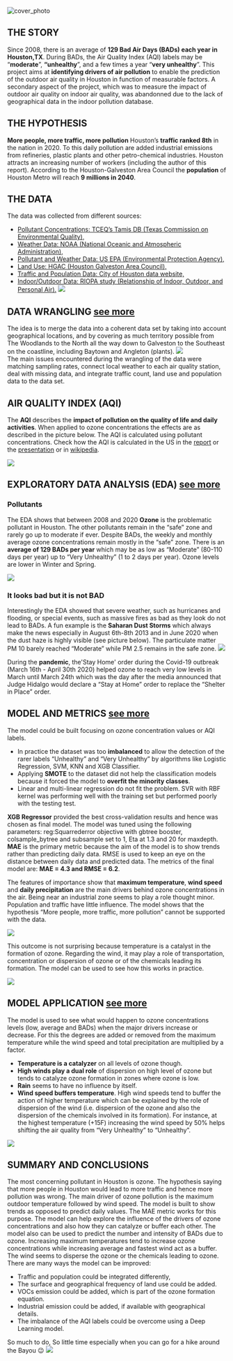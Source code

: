 ![cover_photo](./06_Images/HAQ_CoverPage_hz.png)
## THE STORY
Since 2008, there is an average of **129 Bad Air Days (BADs) each year in Houston,TX**. During BADs, the Air Quality Index (AQI) labels may be “**moderate**”, **“unhealthy**”, and a few times a year “**very unhealthy**”. This project aims at **identifying drivers of air pollution** to enable the prediction of the outdoor air quality in Houston in function of measurable factors. A secondary aspect of the project, which was to measure the impact of outdoor air quality on indoor air quality, was abandonned due to the lack of geographical data in the indoor pollution database.

## THE HYPOTHESIS
**More people, more traffic, more pollution**
Houston’s **traffic ranked 8th** in the nation in 2020. To this daily pollution are added industrial emissions from refineries, plastic plants and other petro-chemical industries. Houston attracts an increasing number of workers (including the author of this report). According to the Houston-Galveston Area Council the **population** of Houston Metro will reach **9 millions in 2040**. 

## THE DATA 
The data was collected from different sources:
* [Pollutant Concentrations: TCEQ’s Tamis DB (Texas Commission on Environmental Quality),](https://www.tceq.texas.gov/)
* [Weather Data: NOAA (National Oceanic and Atmospheric Administration),](https://www.noaa.gov/)
* [Pollutant and Weather Data: US EPA (Environmental Protection Agency),](https://www.epa.gov/)
* [Land Use: HGAC (Houston Galveston Area Council),](https://www.h-gac.com/Home)
* [Traffic and Population Data: City of Houston data website,](https://cohgis-mycity.opendata.arcgis.com/)
* [Indoor/Outdoor Data: RIOPA study (Relationship of Indoor, Outdoor, and Personal Air).](https://dataverse.harvard.edu/dataset.xhtml?persistentId=doi:10.7910/DVN/7UBE7P)
![](./06_Images/HAQ_HoustonMap.jpg)

## DATA WRANGLING [see more](https://github.com/Aurenkeelin18/For_You_Thorough_Recruiter/blob/main/HoustonAirQuality/01_DataWrangling/README.md)
The idea is to merge the data into a coherent data set by taking into account geographical locations, and by covering as much territory possible from The Woodlands to the North all the way down to Galveston to the Southeast on the coastline, including Baytown and Angleton (plants).
**![](./06_Images/HAQ_Overview_OutdoorOnly.png)** <br>
The main issues encountered during the wrangling of the data were matching sampling rates, connect local weather to each air quality station, deal with missing data, and integrate traffic count, land use  and population data to the data set.

## AIR QUALITY INDEX (AQI)
The **AQI** describes the **impact of pollution on the quality of life and daily activities**. When applied to ozone concentrations the effects are as described in the picture below. The AQI is calculated using pollutant concentrations. Check how the AQI is calculated in the US in the [report](./SpringboardCapstone2_HoustonAirQuality_Report_AnneWarren.pdf) or the [presentation](./Springboard_Capstone2_HoustonAirQuality_AnneWarren_2021.pdf) or in [wikipedia](https://en.wikipedia.org/wiki/Air_quality_index#United_States).

![](./06_Images/HAQ_AQI.png)

## EXPLORATORY DATA ANALYSIS (EDA) [see more](HoustonAirQuality/02_EDA/README.md)
### Pollutants
The EDA shows that between 2008 and 2020 **Ozone** is the  problematic pollutant in Houston. The other pollutants remain in the “safe” zone and rarely go up to moderate if ever. Despite BADs, the weekly and monthly average ozone concentrations remain mostly in the “safe” zone.
There is an **average of 129 BADs per year** which may be as low as “Moderate” (80-110 days per year) up to “Very Unhealthy” (1 to 2 days per year). Ozone levels are lower in Winter and Spring.

![](./06_Images/HAQ_DailyOzone.png)
### It looks bad but it is not BAD
Interestingly the EDA showed that severe weather, such as hurricanes and flooding, or special events, such as massive fires as bad as they look do not lead to BADs. A fun example is the **Saharan Dust Storms** which always make the news especially in August 6th-8th 2013 and in June 2020 when the dust haze is highly visible (see picture below). The particulate matter PM 10 barely reached “Moderate” while PM 2.5 remains in the safe zone.
![](./06_Images/SaharanDust.png)

During the **pandemic**, the'Stay Home' order during the Covid-19 outbreak (March 16th - April 30th 2020) helped ozone to reach very low levels in March until March 24th which was the day after the media announced that Judge Hidalgo would declare a “Stay at Home” order to replace the “Shelter in Place” order.

## MODEL AND METRICS [see more](HoustonAirQuality/04_Modeling/README.md)

The model could be built focusing on ozone concentration values or AQI labels.  
* In practice the dataset was too **imbalanced** to allow the detection of the rarer labels “Unhealthy” and “Very Unhealthy” by algorithms like Logistic Regression, SVM, KNN and XGB Classifier. 
* Applying **SMOTE** to the dataset did not help the classification models because it forced the model to **overfit the minority classes**.  
* Linear and multi-linear regression do not fit the problem. SVR with RBF kernel was performing well with the training set but performed poorly with the testing test.
  
**XGB Regressor** provided the best cross-validation results and hence was chosen as final model. The model was tuned using the following parameters: reg:Squarrederror objective with gbtree booster, colsample_bytree and subsample set to 1, Eta at 1.3 and 20 for maxdepth.
**MAE** is the primary metric because the aim of the model is to show trends rather than predicting daily data. RMSE is used to keep an eye on the distance between daily data and predicted data. 
The metrics of the final model are: **MAE = 4.3 and RMSE = 6.2**.


The features of importance show that **maximum temperature**, **wind speed** and **daily precipitation** are the main drivers behind ozone concentrations in the air. Being  near an industrial zone seems to play a role thought minor. Population and traffic have little influence. The model shows that the hypothesis “More people, more traffic, more pollution” cannot be supported with the data. 

![](./06_Images/HAQ_FeaturesOfImportance.png)

This outcome is not surprising because temperature is a catalyst in the formation of ozone. Regarding the wind, it may play a role of transportation, concentration or dispersion of ozone or of the chemicals leading its formation. The model can be used to see how this works in practice.

![](./06_Images/HAQ_OzoneFormation.jpg)

## MODEL APPLICATION [see more](HoustonAirQuality/05_ModelApplication/)
The model is used to see what would happen to ozone concentrations levels (low, average and BADs) when the major drivers increase or decrease. For this the degrees are added or removed from the maximum temperature while the wind speed and total precipitation are multiplied by a factor. 
* **Temperature is a catalyzer** on all levels of ozone though. 
* **High winds play a dual role** of dispersion on high level of ozone but tends to catalyze ozone formation in zones where ozone is low. 
* **Rain** seems to have no influence by itself.
* **Wind speed buffers temperature**. High wind speeds tend to buffer the action of higher temperature which can be explained by the role of dispersion of the wind (i.e. dispersion of the ozone and also the dispersion of the chemicals involved in its formation). For instance, at the highest temperature (+15F) increasing the wind speed by 50% helps shifting the air quality from “Very Unhealthy” to “Unhealthy”.

![](./06_Images/HAQ_application.png)

## SUMMARY AND CONCLUSIONS
The most concerning pollutant in Houston is ozone. The hypothesis saying that more people in Houston would lead to more traffic and hence more pollution was wrong. The main driver of ozone pollution is the maximum outdoor temperature followed by wind speed.
The model is built to show trends as opposed to predict daily values. The MAE metric works for this purpose.
The model can help explore the influence of the drivers of ozone concentrations and  also how they can catalyze or buffer each other. The model also can be used to predict the number and intensity of BADs due to ozone.
Increasing maximum temperatures tend to increase ozone concentrations while increasing average and fastest wind act as a buffer. The wind seems to disperse the ozone or the chemicals leading to ozone.
There are many ways the model can be improved: 
* Traffic and population could be integrated differently,
* The surface and geographical frequency of land use could be added.
* VOCs emission could be added, which is part of the ozone formation equation.
* Industrial emission could be added, if available with geographical details.
* The imbalance of the AQI labels could be overcome using a Deep Learning model.


So much to do, So little time especially when you can go for a hike around the Bayou :wink:
![](./06_Images/HAQ_Bayou.png)
